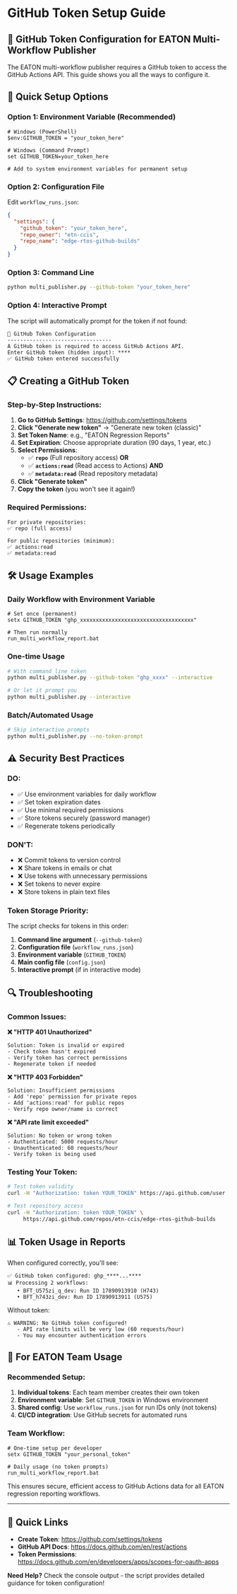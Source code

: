 # GitHub Token Setup Guide

## 🔐 **GitHub Token Configuration for EATON Multi-Workflow Publisher**

The EATON multi-workflow publisher requires a GitHub token to access the GitHub Actions API. This guide shows you all the ways to configure it.

## 🚀 **Quick Setup Options**

### **Option 1: Environment Variable (Recommended)**
```batch
# Windows (PowerShell)
$env:GITHUB_TOKEN = "your_token_here"

# Windows (Command Prompt) 
set GITHUB_TOKEN=your_token_here

# Add to system environment variables for permanent setup
```

### **Option 2: Configuration File**
Edit `workflow_runs.json`:
```json
{
  "settings": {
    "github_token": "your_token_here",
    "repo_owner": "etn-ccis",
    "repo_name": "edge-rtos-github-builds"
  }
}
```

### **Option 3: Command Line**
```bash
python multi_publisher.py --github-token "your_token_here"
```

### **Option 4: Interactive Prompt**
The script will automatically prompt for the token if not found:
```
🔐 GitHub Token Configuration
---------------------------------
A GitHub token is required to access GitHub Actions API.
Enter GitHub token (hidden input): ****
✅ GitHub token entered successfully
```

## 📋 **Creating a GitHub Token**

### **Step-by-Step Instructions:**

1. **Go to GitHub Settings**: https://github.com/settings/tokens
2. **Click "Generate new token"** → "Generate new token (classic)"
3. **Set Token Name**: e.g., "EATON Regression Reports"
4. **Set Expiration**: Choose appropriate duration (90 days, 1 year, etc.)
5. **Select Permissions**:
   - ✅ **`repo`** (Full repository access) **OR**
   - ✅ **`actions:read`** (Read access to Actions) **AND**
   - ✅ **`metadata:read`** (Read repository metadata)
6. **Click "Generate token"**
7. **Copy the token** (you won't see it again!)

### **Required Permissions:**
```
For private repositories:
✅ repo (full access)

For public repositories (minimum):
✅ actions:read
✅ metadata:read
```

## 🛠️ **Usage Examples**

### **Daily Workflow with Environment Variable**
```batch
# Set once (permanent)
setx GITHUB_TOKEN "ghp_xxxxxxxxxxxxxxxxxxxxxxxxxxxxxxxxxxxx"

# Then run normally
run_multi_workflow_report.bat
```

### **One-time Usage**
```bash
# With command line token
python multi_publisher.py --github-token "ghp_xxxx" --interactive

# Or let it prompt you
python multi_publisher.py --interactive
```

### **Batch/Automated Usage**
```bash
# Skip interactive prompts
python multi_publisher.py --no-token-prompt
```

## ⚠️ **Security Best Practices**

### **DO:**
- ✅ Use environment variables for daily workflow
- ✅ Set token expiration dates
- ✅ Use minimal required permissions
- ✅ Store tokens securely (password manager)
- ✅ Regenerate tokens periodically

### **DON'T:**
- ❌ Commit tokens to version control
- ❌ Share tokens in emails or chat
- ❌ Use tokens with unnecessary permissions
- ❌ Set tokens to never expire
- ❌ Store tokens in plain text files

### **Token Storage Priority:**
The script checks for tokens in this order:
1. **Command line argument** (`--github-token`)
2. **Configuration file** (`workflow_runs.json`)
3. **Environment variable** (`GITHUB_TOKEN`)
4. **Main config file** (`config.json`)
5. **Interactive prompt** (if in interactive mode)

## 🔍 **Troubleshooting**

### **Common Issues:**

**❌ "HTTP 401 Unauthorized"**
```
Solution: Token is invalid or expired
- Check token hasn't expired
- Verify token has correct permissions
- Regenerate token if needed
```

**❌ "HTTP 403 Forbidden"**
```
Solution: Insufficient permissions
- Add 'repo' permission for private repos
- Add 'actions:read' for public repos
- Verify repo owner/name is correct
```

**❌ "API rate limit exceeded"**
```
Solution: No token or wrong token
- Authenticated: 5000 requests/hour
- Unauthenticated: 60 requests/hour
- Verify token is being used
```

### **Testing Your Token:**
```bash
# Test token validity
curl -H "Authorization: token YOUR_TOKEN" https://api.github.com/user

# Test repository access
curl -H "Authorization: token YOUR_TOKEN" \
     https://api.github.com/repos/etn-ccis/edge-rtos-github-builds
```

## 📊 **Token Usage in Reports**

When configured correctly, you'll see:
```
✅ GitHub token configured: ghp_****...****
📊 Processing 2 workflows:
   • BFT_U575zi_q_dev: Run ID 17890913910 (H743)
   • BFT_h743zi_dev: Run ID 17890913911 (U575)
```

Without token:
```
⚠️ WARNING: No GitHub token configured!
   - API rate limits will be very low (60 requests/hour)
   - You may encounter authentication errors
```

## 🎯 **For EATON Team Usage**

### **Recommended Setup:**
1. **Individual tokens**: Each team member creates their own token
2. **Environment variable**: Set `GITHUB_TOKEN` in Windows environment
3. **Shared config**: Use `workflow_runs.json` for run IDs only (not tokens)
4. **CI/CD integration**: Use GitHub secrets for automated runs

### **Team Workflow:**
```batch
# One-time setup per developer
setx GITHUB_TOKEN "your_personal_token"

# Daily usage (no token prompts)
run_multi_workflow_report.bat
```

This ensures secure, efficient access to GitHub Actions data for all EATON regression reporting workflows.

---

## 🔗 **Quick Links**

- **Create Token**: https://github.com/settings/tokens
- **GitHub API Docs**: https://docs.github.com/en/rest/actions
- **Token Permissions**: https://docs.github.com/en/developers/apps/scopes-for-oauth-apps

**Need Help?** Check the console output - the script provides detailed guidance for token configuration!